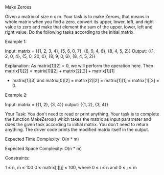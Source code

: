Make Zeroes

Given a matrix of  size n x m. Your task is to make Zeroes, that means in whole matrix when you find a zero, convert its upper, lower, left, and right value to zero and make that element the sum of the upper, lower, left and right value. Do the following tasks according to the initial matrix.
 

Example 1:

Input: matrix = {{1, 2, 3, 4},
                 {5, 6, 0, 7}, 
                 {8, 9, 4, 6},
                 {8, 4, 5, 2}}
Output: {{1, 2, 0, 4}, 
         {5, 0, 20, 0},
         {8, 9, 0, 6}, 
         {8, 4, 5, 2}}

Explanation: As matrix[1][2] = 0, we will
perform the operation here. Then matrix[1][2]
= matrix[0][2] + matrix[2][2] + matrix[1][1] 
+ matrix[1][3] and matrix[0][2] = matrix[2][2] 
= matrix[1][1] = matrix[1][3] = 0.


Example 2:

Input: matrix = {{1, 2}, 
                 {3, 4}}
output: {{1, 2}, 
         {3, 4}}


Your Task:
You don't need to read or print anything. Your task is to complete the function MakeZeros() which takes the matrix as input parameter and does the given task according to initial matrix. You don't need to return anything. The driver code prints the modified matrix itself in the output.
 

Expected Time Complexity: O(n * m)

Expected Space Complexity: O(n * m)
 

Constraints:

1 ≤ n, m ≤ 100
0 ≤ matrix[i][j] ≤ 100, where 0 ≤ i ≤ n and 0 ≤ j ≤ m